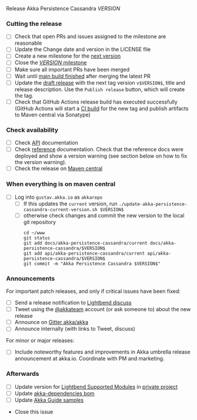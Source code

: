 Release Akka Persistence Cassandra $VERSION$

<!--

(Liberally copied and adopted from Scala itself https://github.com/scala/scala-dev/blob/b11cd2e4a4431de7867db6b39362bea8fa6650e7/notes/releases/template.md)

For every release, use the `scripts/create-release-issue.sh` to make a copy of this file named after the release, and expand the variables.

Variables to be expanded in this template:
- $VERSION$=??? 

-->

### Cutting the release

- [ ] Check that open PRs and issues assigned to the milestone are reasonable
- [ ] Update the Change date and version in the LICENSE file
- [ ] Create a new milestone for the [next version](https://github.com/akka/akka-persistence-cassandra/milestones)
- [ ] Close the [$VERSION$ milestone](https://github.com/akka/akka-persistence-cassandra/milestones?direction=asc&sort=due_date)
- [ ] Make sure all important PRs have been merged
- [ ] Wait until [main build finished](https://github.com/akka/akka-persistence-cassandra/actions) after merging the latest PR
- [ ] Update the [draft release](https://github.com/akka/akka-persistence-cassandra/releases) with the next tag version `v$VERSION$`, title and release description. Use the `Publish release` button, which will create the tag.
- [ ] Check that GitHub Actions release build has executed successfully (GitHub Actions will start a [CI build](https://github.com/akka/akka-persistence-cassandra/actions) for the new tag and publish artifacts to Maven central via Sonatype)

### Check availability

- [ ] Check [API](https://doc.akka.io/api/akka-persistence-cassandra/$VERSION$/) documentation
- [ ] Check [reference](https://doc.akka.io/docs/akka-persistence-cassandra/$VERSION$/) documentation. Check that the reference docs were deployed and show a version warning (see section below on how to fix the version warning).
- [ ] Check the release on [Maven central](https://repo1.maven.org/maven2/com/typesafe/akka/akka-persistence-cassandra_2.13/$VERSION$/)

### When everything is on maven central
  - [ ] Log into `gustav.akka.io` as `akkarepo` 
    - [ ] If this updates the `current` version, run `./update-akka-persistence-cassandra-current-version.sh $VERSION$`
    - [ ] otherwise check changes and commit the new version to the local git repository
         ```
         cd ~/www
         git status
         git add docs/akka-persistence-cassandra/current docs/akka-persistence-cassandra/$VERSION$
         git add api/akka-persistence-cassandra/current api/akka-persistence-cassandra/$VERSION$
         git commit -m "Akka Persistence Cassandra $VERSION$"
         ```

### Announcements

For important patch releases, and only if critical issues have been fixed:

- [ ] Send a release notification to [Lightbend discuss](https://discuss.akka.io)
- [ ] Tweet using the [@akkateam](https://twitter.com/akkateam/) account (or ask someone to) about the new release
- [ ] Announce on [Gitter akka/akka](https://gitter.im/akka/akka)
- [ ] Announce internally (with links to Tweet, discuss)

For minor or major releases:

- [ ] Include noteworthy features and improvements in Akka umbrella release announcement at akka.io. Coordinate with PM and marketing.

### Afterwards

- [ ] Update version for [Lightbend Supported Modules](https://developer.lightbend.com/docs/lightbend-platform/introduction/getting-help/build-dependencies.html) in [private project](https://github.com/lightbend/lightbend-technology-intro-doc/blob/master/docs/modules/getting-help/examples/build.sbt)
- [ ] Update [akka-dependencies bom](https://github.com/lightbend/akka-dependencies)
- [ ] Update [Akka Guide samples](https://github.com/akka/akka-platform-guide)
- Close this issue
